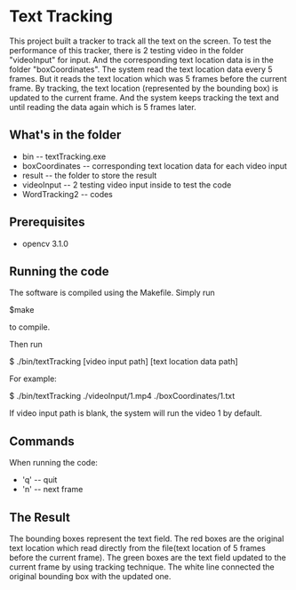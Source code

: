 # Text Tracking #
This project built a tracker to track all the text on the screen. To test the performance of this tracker, there is 2 testing video in the folder "videoInput" for input. And the corresponding text location data is in the folder "boxCoordinates". The system read the text location data every 5 frames. But it reads the text location which was 5 frames before the current frame. By tracking, the text location (represented by the bounding box) is updated to the current frame. And the system keeps tracking the text and until reading the data again which is 5 frames later. 
## What's in the folder ##
* bin -- textTracking.exe
* boxCoordinates -- corresponding text location data for each video input
* result -- the folder to store the result
* videoInput -- 2 testing video input inside to test the code
* WordTracking2 -- codes

## Prerequisites ##
* opencv 3.1.0

## Running the code ##
The software is compiled using the Makefile. Simply run 

$make

to compile.

Then run 

$ ./bin/textTracking [video input path] [text location data path]

For example: 

$ ./bin/textTracking ./videoInput/1.mp4 ./boxCoordinates/1.txt

If video input path is blank, the system will run the video 1 by default.
## Commands ##
When running the code:

* 'q' -- quit
* 'n' -- next frame 

## The Result ##
The bounding boxes represent the text field. The red boxes are the original text location which read directly from the file(text location of 5 frames before the current frame). The green boxes are the text field updated to the current frame by using tracking technique. The white line connected the original bounding box with the updated one.

